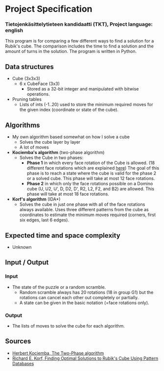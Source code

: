 # Project Specification  
### Tietojenkäsittelytieteen kandidaatti (TKT), Project language: english  

This program is for comparing a few different ways to find a solution for a 
Rubik's cube. The comparison includes the time to find a solution and the
amount of turns in the solution. The program is written in Python.

## Data structures  
- Cube (3x3x3)
  - 6 x CubeFace (3x3)
    - Stored as a 32-bit integer and manipulated with bitwise operations.
- Pruning tables
  - Lists of ints (-1..20) used to store the minimum required moves for the 
    given index (coordinate or state of the cube).

## Algorithms  
- My own algorithm based somewhat on how I solve a cube  
  - Solves the cube layer by layer
  - A lot of moves
- **Kociemba's algorithm** (two-phase algorithm)  
  - Solves the Cube in two phases:
    - **Phase 1** in which every face rotation of the Cube is allowed. (18 
      different face rotations which are explained
      [here](https://ruwix.com/the-rubiks-cube/notation/)) The goal of this 
      phase is to reach a state where the cube is valid for the phase 2 or a 
      solved cube. This phase will take at most 12 face rotations.  
    - **Phase 2** in which only the face rotations possible on a Domino cube 
      (U, U2, U', D, D2, D', R2, L2, F2, and B2) are allowed. This phase will 
      take at most 18 face rotations.  
- **Korf's algorithm** (IDA*)  
  - Solves the cube in just one phase with all of the face rotations always 
    available. Uses three different patterns from the cube as coordinates to 
    estimate the minimum moves required (corners, first six edges, last 6
    edges).  

## Expected time and space complexity
- Unknown

## Input / Output  
### Input  
- The state of the puzzle or a random scramble.  
  - Random scramble always has 20 rotations (18 in group G1) but the rotations
    can cancel each other out completely or partially.  
  - A state can be given in the basic notation (=face rotations only).

### Output  
- The lists of moves to solve the cube for each algorithm.

## Sources  
- [Herbert Kociemba, The Two-Phase algorithm](http://www.kociemba.org/cube.htm)  
- [Richard E. Korf, Finding Optimal Solutions to Rubik's Cube Using Pattern Databases](https://www.cs.princeton.edu/courses/archive/fall06/cos402/papers/korfrubik.pdf)  